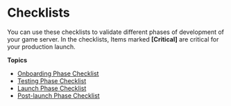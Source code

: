 # Checklists<a name="gamelift_quickstart_customservers_checklist"></a>

You can use these checklists to validate different phases of development of your game server\. In the checklists, Items marked **\[Critical\]** are critical for your production launch\.

**Topics**
+ [Onboarding Phase Checklist](gamelift_quickstart_customservers_prepgameserver_checklist.md)
+ [Testing Phase Checklist](gamelift_quickstart_customservers_test_checklist.md)
+ [Launch Phase Checklist](gamelift_quickstart_customservers_launch_checklist.md)
+ [Post\-launch Phase Checklist](gamelift_quickstart_customservers_launch_postchecklist.md)